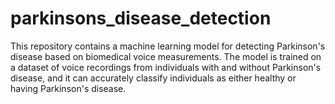 # parkinsons_disease_detection
This repository contains a machine learning model for detecting Parkinson's disease based on biomedical voice measurements. The model is trained on a dataset of voice recordings from individuals with and without Parkinson's disease, and it can accurately classify individuals as either healthy or having Parkinson's disease.
